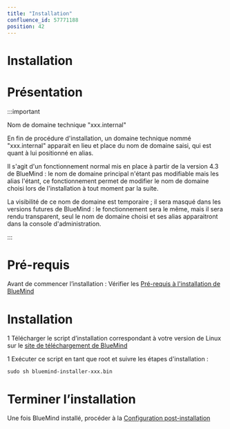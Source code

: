 ```yaml
---
title: "Installation"
confluence_id: 57771188
position: 42
---
```

# Installation


# Présentation
:::important

Nom de domaine technique "xxx.internal"

En fin de procédure d'installation, un domaine technique nommé "xxx.internal" apparait en lieu et place du nom de domaine saisi, qui est quant à lui positionné en alias.

Il s'agit d'un fonctionnement normal mis en place à partir de la version 4.3 de BlueMind : le nom de domaine principal n'étant pas modifiable mais les alias l'étant, ce fonctionnement permet de modifier le nom de domaine choisi lors de l'installation à tout moment par la suite.

La visibilité de ce nom de domaine est temporaire ; il sera masqué dans les versions futures de BlueMind : le fonctionnement sera le même, mais il sera rendu transparent, seul le nom de domaine choisi et ses alias apparaitront dans la console d'administration.

:::


# Pré-requis

Avant de commencer l’installation : Vérifier les [Pré-requis à l'installation de BlueMind](/Guide_d_installation/Prérequis_à_l_installation/)

# Installation

1 
Télécharger le script d’installation correspondant à votre version de Linux sur le [site de téléchargement de BlueMind](https://download.bluemind.net/bm-download/)

1 
Exécuter ce script en tant que root et suivre les étapes d'installation :


```
sudo sh bluemind-installer-xxx.bin
```


# Terminer l’installation

Une fois BlueMind installé, procéder à la [Configuration post-installation](/Guide_d_installation/Configuration_post_installation/)


